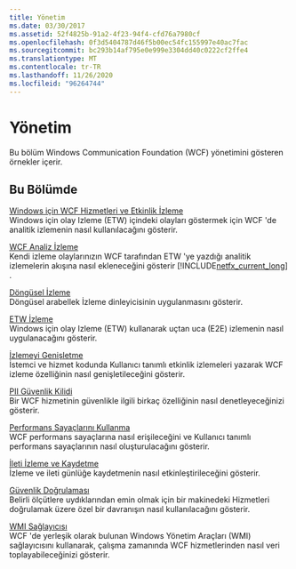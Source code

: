 ```yaml
---
title: Yönetim
ms.date: 03/30/2017
ms.assetid: 52f4825b-91a2-4f23-94f4-cfd76a7980cf
ms.openlocfilehash: 0f3d5404787d46f5b00ec54fc155997e40ac7fac
ms.sourcegitcommit: bc293b14af795e0e999e3304dd40c0222cf2ffe4
ms.translationtype: MT
ms.contentlocale: tr-TR
ms.lasthandoff: 11/26/2020
ms.locfileid: "96264744"
---
```

# <a name="management"></a>Yönetim

Bu bölüm Windows Communication Foundation (WCF) yönetimini gösteren örnekler içerir.  
  
## <a name="in-this-section"></a>Bu Bölümde  

 [Windows için WCF Hizmetleri ve Etkinlik İzleme](wcf-services-and-event-tracing-for-windows.md)  
 Windows için olay Izleme (ETW) içindeki olayları göstermek için WCF 'de analitik izlemenin nasıl kullanılacağını gösterir.  
  
 [WCF Analiz İzleme](wcf-analytic-tracing.md)  
 Kendi izleme olaylarınızın WCF tarafından ETW 'ye yazdığı analitik izlemelerin akışına nasıl ekleneceğini gösterir [!INCLUDE[netfx_current_long](../../../../includes/netfx-current-long-md.md)] .  
  
 [Döngüsel İzleme](circular-tracing.md)  
 Döngüsel arabellek İzleme dinleyicisinin uygulanmasını gösterir.  
  
 [ETW İzleme](etw-tracing.md)  
 Windows için olay Izleme (ETW) kullanarak uçtan uca (E2E) izlemenin nasıl uygulanacağını gösterir.  
  
 [İzlemeyi Genişletme](extending-tracing.md)  
 İstemci ve hizmet kodunda Kullanıcı tanımlı etkinlik izlemeleri yazarak WCF izleme özelliğinin nasıl genişletileceğini gösterir.  
  
 [PII Güvenlik Kilidi](pii-security-lockdown.md)  
 Bir WCF hizmetinin güvenlikle ilgili birkaç özelliğinin nasıl denetleyeceğinizi gösterir.  
  
 [Performans Sayaçlarını Kullanma](using-performance-counters.md)  
 WCF performans sayaçlarına nasıl erişileceğini ve Kullanıcı tanımlı performans sayaçlarının nasıl oluşturulacağını gösterir.  
  
 [İleti İzleme ve Kaydetme](tracing-and-message-logging.md)  
 İzleme ve ileti günlüğe kaydetmenin nasıl etkinleştirileceğini gösterir.  
  
 [Güvenlik Doğrulaması](security-validation.md)  
 Belirli ölçütlere uydıklarından emin olmak için bir makinedeki Hizmetleri doğrulamak üzere özel bir davranışın nasıl kullanılacağını gösterir.  
  
 [WMI Sağlayıcısı](wmi-provider.md)  
 WCF 'de yerleşik olarak bulunan Windows Yönetim Araçları (WMI) sağlayıcısını kullanarak, çalışma zamanında WCF hizmetlerinden nasıl veri toplayabileceğinizi gösterir.
